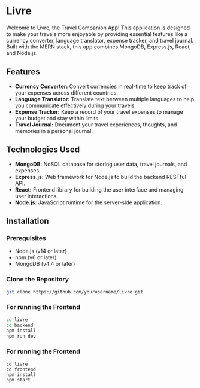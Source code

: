 # Livre

Welcome to Livre, the Travel Companion App! This application is designed to make your travels more enjoyable by providing essential features like a currency converter, language translator, expense tracker, and travel journal. Built with the MERN stack, this app combines MongoDB, Express.js, React, and Node.js.

## Features

- **Currency Converter:** Convert currencies in real-time to keep track of your expenses across different countries.
- **Language Translator:** Translate text between multiple languages to help you communicate effectively during your travels.
- **Expense Tracker:** Keep a record of your travel expenses to manage your budget and stay within limits.
- **Travel Journal:** Document your travel experiences, thoughts, and memories in a personal journal.

## Technologies Used

- **MongoDB:** NoSQL database for storing user data, travel journals, and expenses.
- **Express.js:** Web framework for Node.js to build the backend RESTful API.
- **React:** Frontend library for building the user interface and managing user interactions.
- **Node.js:** JavaScript runtime for the server-side application.

## Installation

### Prerequisites

- Node.js (v14 or later)
- npm (v6 or later)
- MongoDB (v4.4 or later)

### Clone the Repository

```bash
git clone https://github.com/yourusername/livre.git
```


### For running the Frontend
```bash
cd livre
cd backend
npm install
npm run dev
```

### For running the Frontend
```
cd livre
cd frontend
npm install
npm start



